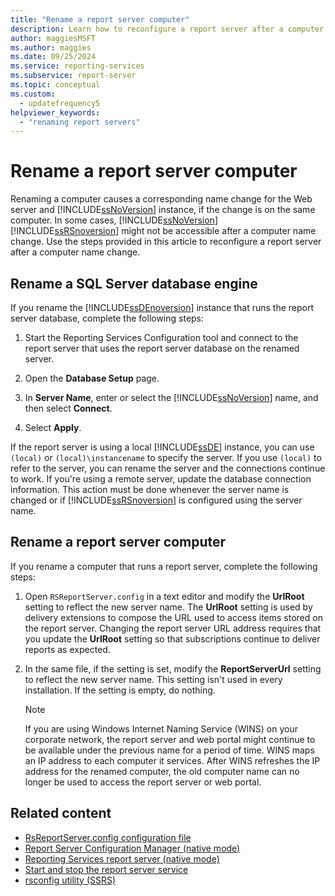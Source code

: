 ```yaml
---
title: "Rename a report server computer"
description: Learn how to reconfigure a report server after a computer name change. SQL Server Reporting Services might not be accessible after a computer name change.
author: maggiesMSFT
ms.author: maggies
ms.date: 09/25/2024
ms.service: reporting-services
ms.subservice: report-server
ms.topic: conceptual
ms.custom:
  - updatefrequency5
helpviewer_keywords:
  - "renaming report servers"
---
```

# Rename a report server computer
  Renaming a computer causes a corresponding name change for the Web server and [!INCLUDE[ssNoVersion](../../includes/ssnoversion-md.md)] instance, if the change is on the same computer. In some cases, [!INCLUDE[ssNoVersion](../../includes/ssnoversion-md.md)] [!INCLUDE[ssRSnoversion](../../includes/ssrsnoversion-md.md)] might not be accessible after a computer name change. Use the steps provided in this article to reconfigure a report server after a computer name change.  
  
## Rename a SQL Server database engine  
 If you rename the  [!INCLUDE[ssDEnoversion](../../includes/ssdenoversion-md.md)] instance that runs the report server database, complete the following steps:  
  
1.  Start the Reporting Services Configuration tool and connect to the report server that uses the report server database on the renamed server.  
  
1.  Open the **Database Setup** page.  
  
1.  In **Server Name**, enter or select the [!INCLUDE[ssNoVersion](../../includes/ssnoversion-md.md)] name, and then select **Connect**.  
  
1.  Select **Apply**.  
  
 If the report server is using a local [!INCLUDE[ssDE](../../includes/ssde-md.md)] instance, you can use `(local)` or `(local)\instancename` to specify the server. If you use `(local)` to refer to the server, you can rename the server and the connections continue to work. If you're using a remote server, update the database connection information. This action must be done whenever the server name is changed or if [!INCLUDE[ssRSnoversion](../../includes/ssrsnoversion-md.md)] is configured using the server name.
  
## Rename a report server computer  
 If you rename a computer that runs a report server, complete the following steps:  
  
1.  Open `RSReportServer.config` in a text editor and modify the **UrlRoot** setting to reflect the new server name. The **UrlRoot** setting is used by delivery extensions to compose the URL used to access items stored on the report server. Changing the report server URL address requires that you update the **UrlRoot** setting so that subscriptions continue to deliver reports as expected.  
  
2.  In the same file, if the setting is set, modify the **ReportServerUrl** setting to reflect the new server name. This setting isn't used in every installation. If the setting is empty, do nothing.  
  
    > [!NOTE]  
    >  If you are using Windows Internet Naming Service (WINS) on your corporate network, the report server and web portal might continue to be available under the previous name for a period of time. WINS maps an IP address to each computer it services. After WINS refreshes the IP address for the renamed computer, the old computer name can no longer be used to access the report server or web portal.  
  
## Related content

- [RsReportServer.config configuration file](../../reporting-services/report-server/rsreportserver-config-configuration-file.md)
- [Report Server Configuration Manager &#40;native mode&#41;](../../reporting-services/install-windows/reporting-services-configuration-manager-native-mode.md)
- [Reporting Services report server &#40;native mode&#41;](../../reporting-services/report-server/reporting-services-report-server-native-mode.md)
- [Start and stop the report server service](../../reporting-services/report-server/start-and-stop-the-report-server-service.md)
- [rsconfig utility &#40;SSRS&#41;](../../reporting-services/tools/rsconfig-utility-ssrs.md)
